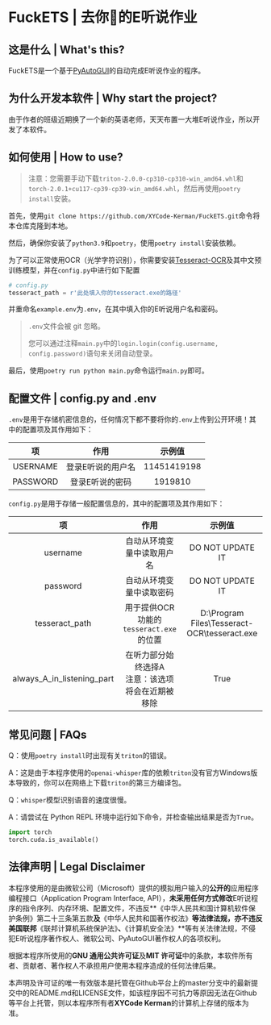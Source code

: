 # FuckETS | 去你🐎的E听说作业

## 这是什么 | What's this?

FuckETS是一个基于[PyAutoGUI](https://github.com/asweigart/pyautogui)的自动完成E听说作业的程序。

## 为什么开发本软件 | Why start the project?

由于作者的班级近期换了一个新的英语老师，天天布置一大堆E听说作业，所以开发了本软件。

## 如何使用 | How to use?

> 注意：您需要手动下载`triton-2.0.0-cp310-cp310-win_amd64.whl`和`torch-2.0.1+cu117-cp39-cp39-win_amd64.whl`，然后再使用`poetry install`安装。

首先，使用`git clone https://github.com/XYCode-Kerman/FuckETS.git`命令将本仓库克隆到本地。

然后，确保你安装了`python3.9`和`poetry`，使用`poetry install`安装依赖。

为了可以正常使用OCR（光学字符识别），你需要安装[Tesseract-OCR](https://github.com/tesseract-ocr/tesseract)及其中文预训练模型，并在`config.py`中进行如下配置

```python
# config.py
tesseract_path = r'此处填入你的tesseract.exe的路径'
```

并重命名`example.env`为`.env`，在其中填入你的E听说用户名和密码。

> `.env`文件会被 git 忽略。
>
> 您可以通过注释`main.py`中的`login.login(config.username, config.password)`语句来关闭自动登录。

最后，使用`poetry run python main.py`命令运行`main.py`即可。

## 配置文件 | config.py and .env

`.env`是用于存储机密信息的，任何情况下都不要将你的`.env`上传到公开环境！其中的配置项及其作用如下：

|    项    |       作用        |   示例值    |
| :------: | :---------------: | :---------: |
| USERNAME | 登录E听说的用户名 | 11451419198 |
| PASSWORD |  登录E听说的密码  |   1919810   |

`config.py`是用于存储一般配置信息的，其中的配置项及其作用如下：

|             项             |                         作用                          |                    示例值                    |
| :------------------------: | :---------------------------------------------------: | :------------------------------------------: |
|          username          |              自动从环境变量中读取用户名               |               DO NOT UPDATE IT               |
|          password          |               自动从环境变量中读取密码                |               DO NOT UPDATE IT               |
|       tesseract_path       |        用于提供OCR功能的`tesseract.exe`的位置         | D:\Program Files\Tesseract-OCR\tesseract.exe |
| always_A_in_listening_part | 在听力部分始终选择A<br />注意：该选项将会在近期被移除 |                     True                     |

## 常见问题 | FAQs

Q：使用`poetry install`时出现有关`triton`的错误。

A：这是由于本程序使用的`openai-whisper`库的依赖`triton`没有官方Windows版本导致的，你可以在网络上下载`triton`的第三方编译包。

Q：`whisper`模型识别语音的速度很慢。

A：请尝试在 Python REPL 环境中运行如下命令，并检查输出结果是否为`True`。

````python
import torch
torch.cuda.is_available()
````

## 法律声明 | Legal Disclaimer

本程序使用的是由微软公司（Microsoft）提供的模拟用户输入的**公开的**应用程序编程接口（Application Program Interface, API），**未采用任何方式修改**E听说程序的指令序列、内存环境、配置文件，不违反**《中华人民共和国计算机软件保护条例》第二十三条第五款**及**《中华人民共和国著作权法》**等法律法规，亦不违反美国联邦**《联邦计算机系统保护法》**、**《计算机安全法》**等有关法律法规，不侵犯E听说程序著作权人、微软公司、PyAutoGUI著作权人的各项权利。

根据本程序所使用的**GNU 通用公共许可证**及**MIT 许可证**中的条款，本软件所有者、贡献者、著作权人不承担用户使用本程序造成的任何法律后果。

本声明及许可证的唯一有效版本是托管在Github平台上的master分支中的最新提交中的README.md和LICENSE文件，如该程序因不可抗力等原因无法在Github等平台上托管，则以本程序所有者**XYCode Kerman**的计算机上存储的版本为准。
